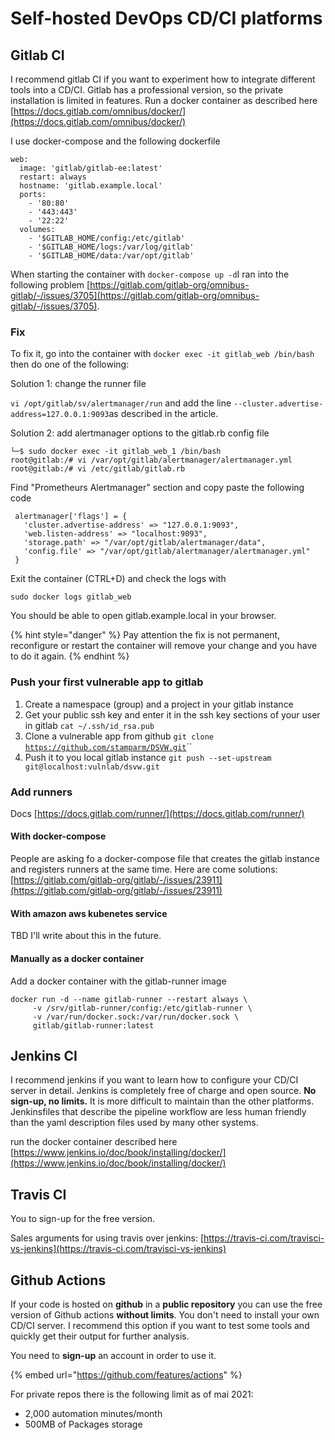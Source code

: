 # Self-hosted DevOps CD/CI platforms

## Gitlab CI

I recommend gitlab CI if you want to experiment how to integrate different tools into a CD/CI. Gitlab has a professional version, so the private installation is limited in features. Run a docker container as described here [https://docs.gitlab.com/omnibus/docker/](https://docs.gitlab.com/omnibus/docker/)

I use docker-compose and the following dockerfile

```text
web:
  image: 'gitlab/gitlab-ee:latest'
  restart: always
  hostname: 'gitlab.example.local'
  ports:
    - '80:80'
    - '443:443'
    - '22:22'
  volumes:
    - '$GITLAB_HOME/config:/etc/gitlab'
    - '$GITLAB_HOME/logs:/var/log/gitlab'
    - '$GITLAB_HOME/data:/var/opt/gitlab'
```

When starting the container with `docker-compose up -d`I ran into the following  problem [https://gitlab.com/gitlab-org/omnibus-gitlab/-/issues/3705](https://gitlab.com/gitlab-org/omnibus-gitlab/-/issues/3705).

### Fix

To fix it, go into the container with `docker exec -it gitlab_web /bin/bash` then do one of the following:

Solution 1: change the runner file

`vi /opt/gitlab/sv/alertmanager/run` and add the line `--cluster.advertise-address=127.0.0.1:9093`as described in the article. 

Solution 2: add alertmanager options to the gitlab.rb config file

```text
└─$ sudo docker exec -it gitlab_web_1 /bin/bash
root@gitlab:/# vi /var/opt/gitlab/alertmanager/alertmanager.yml
root@gitlab:/# vi /etc/gitlab/gitlab.rb
```

Find "Prometheurs Alertmanager" section and copy paste the following code

```text
 alertmanager['flags'] = {
   'cluster.advertise-address' => "127.0.0.1:9093",
   'web.listen-address' => "localhost:9093",
   'storage.path' => "/var/opt/gitlab/alertmanager/data",
   'config.file' => "/var/opt/gitlab/alertmanager/alertmanager.yml"
 }

```

Exit the container \(CTRL+D\) and check the logs with 

```text
sudo docker logs gitlab_web
```

You should be able to open gitlab.example.local in your browser.

{% hint style="danger" %}
Pay attention the fix is not permanent, reconfigure or restart the container will remove your change and you have to do it again.
{% endhint %}

### Push your first vulnerable app to gitlab

1. Create a namespace \(group\) and a project in your gitlab instance
2. Get your public ssh key and enter it in the ssh key sections of your user in gitlab `cat ~/.ssh/id_rsa.pub`
3. Clone a vulnerable app from github `git clone` [`https://github.com/stamparm/DSVW.git`](https://github.com/stamparm/DSVW.git)\`\`
4. Push it to you local gitlab instance `git push --set-upstream git@localhost:vulnlab/dsvw.git`

### Add runners

Docs [https://docs.gitlab.com/runner/](https://docs.gitlab.com/runner/)

#### With docker-compose

People are asking fo a docker-compose file that creates the gitlab instance and registers runners at the same time. Here are come solutions: [https://gitlab.com/gitlab-org/gitlab/-/issues/23911](https://gitlab.com/gitlab-org/gitlab/-/issues/23911)

#### With amazon aws kubenetes service

TBD I'll write about this in the future.

#### Manually as a docker container

Add a docker container with the gitlab-runner image

```text
docker run -d --name gitlab-runner --restart always \
     -v /srv/gitlab-runner/config:/etc/gitlab-runner \
     -v /var/run/docker.sock:/var/run/docker.sock \
     gitlab/gitlab-runner:latest
```

## Jenkins CI

I recommend jenkins if you want to learn how to configure your CD/CI server in detail. Jenkins is completely free of charge and open source. **No sign-up, no limits.** It is more difficult to maintain than the other platforms. Jenkinsfiles that describe the pipeline workflow are less human friendly than the yaml description files used by many other systems.

run the docker container described here [https://www.jenkins.io/doc/book/installing/docker/](https://www.jenkins.io/doc/book/installing/docker/)

## Travis CI

You to sign-up for the free version.

Sales arguments for using travis over jenkins: [https://travis-ci.com/travisci-vs-jenkins](https://travis-ci.com/travisci-vs-jenkins)

## Github Actions

If your code is hosted on **github** in a  **public repository** you can use the free version of Github actions **without limits**. You don't need to install your own CD/CI server. I recommend this option if you want to test some tools and quickly get their output for further analysis.

You need to **sign-up** an account in order to use it.

{% embed url="https://github.com/features/actions" %}

For private repos there is the following limit as of mai 2021:

* 2,000 automation minutes/month
* 500MB of Packages storage

